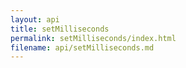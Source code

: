```yaml
---
layout: api
title: setMilliseconds
permalink: setMilliseconds/index.html
filename: api/setMilliseconds.md
---
```

